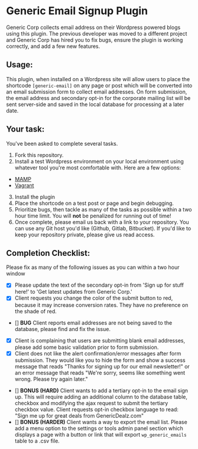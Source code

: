# Generic Email Signup Plugin
Generic Corp collects email address on their Wordpress powered blogs using this plugin. The previous developer was moved to a different project and Generic Corp has hired you to fix bugs, ensure the plugin is working correctly, and add a few new features.

## Usage:
This plugin, when installed on a Wordpress site will allow users to place the shortcode `[generic-email]` on any page or post which will be converted into an email submission form to collect email addresses. On form submission, the email address and secondary opt-in for the corporate mailing list will be sent server-side and saved in the local database for processing at a later date.

## Your task:
You've been asked to complete several tasks.

1. Fork this repository.
2. Install a test Wordpress environment on your local environment using whatever tool you're most comfortable with. Here are a few options:
  - [MAMP](https://www.mamp.info/en/)
  - [Vagrant](https://github.com/Varying-Vagrant-Vagrants/VVV)
3. Install the plugin
4. Place the shortcode on a test post or page and begin debugging.
5. Prioritize bugs, then tackle as many of the tasks as possible within a two hour time limit. You will **not** be penalized for running out of time!
6. Once complete, please email us back with a link to your repository. You can use any Git host you'd like (Github, Gitlab, Bitbucket). If you'd like to keep your repository private, please give us read access.

## Completion Checklist:
Please fix as many of the following issues as you can within a two hour window

- [X] Please update the text of the secondary opt-in from 'Sign up for stuff here!' to 'Get latest updates from Generic Corp.'
- [X] Client requests you change the color of the submit button to red, because it may increase conversion rates. They have no preference on the shade of red.
- [] **BUG** Client reports email addresses are not being saved to the database, please find and fix the issue.
- [X] Client is complaining that users are submitting blank email addresses, please add some basic validation prior to form submission.
- [X] Client does not like the alert confirmation/error messages after form submission.  They would like you to hide the form and show a success message that reads "Thanks for signing up for our email newsletter!" or an error message that reads "We're sorry, seems like something went wrong.  Please try again later."
- [] **BONUS (HARD)** Client wants to add a tertiary opt-in to the email sign up. This will require adding an additional column to the database table, checkbox and modifying the ajax request to submit the tertiary checkbox value. Client requests opt-in checkbox language to read: "Sign me up for great deals from GenericDealz.com"
- [] **BONUS (HARDER)** Client wants a way to export the email list.  Please add a menu option to the settings or tools admin panel section which displays a page with a button or link that will export `wp_generic_emails` table to a .csv file.
